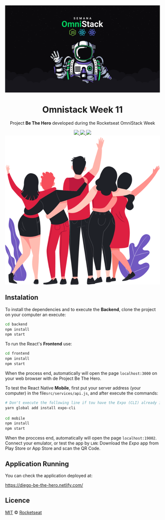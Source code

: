 <img src="frontend/src/assets/omnistack.png" align="center"></img>
<h1 align="center">Omnistack Week 11</h1>
<p align="center">Project <strong>Be The Hero</strong> developed during the Rocketseat OmniStack Week</p>

<p align="center">
  <a aria-label="NodeJs version" href="https://github.com/nodejs/node/blob/master/doc/changelogs/CHANGELOG_V12.md#12.14.1">
    <img src="https://img.shields.io/badge/node.js@lts-12.14.1-informational?logo=Node.JS"></img>
  </a>
  <a aria-label="ReactJs version" href="https://github.com/facebook/react/blob/master/CHANGELOG.md#16120-november-14-2019">
    <img src="https://img.shields.io/badge/react-16.12.0-informational?logo=react"></img>
  </a>
  <a aria-label="Completed" href="https://rocketseat.com.br/week-10/aulas#4">
    <img src="https://img.shields.io/badge/OmniStack-done-green?logo=data:image/png;base64,iVBORw0KGgoAAAANSUhEUgAAABAAAAAQCAMAAAAoLQ9TAAAALVBMVEVHcExxWsF0XMJzXMJxWcFsUsD///9jRrzY0u6Xh9Gsn9n39fyMecy0qd2bjNJWBT0WAAAABHRSTlMA2Do606wF2QAAAGlJREFUGJVdj1cWwCAIBLEsRU3uf9xobDH8+GZwUYi8i6ucJwrxKE+7D0G9Q4vlYqtmCSjndr4CgCgzlyFgfKfKCVO0LrPKjmiqMxGXkJwNnXskqWG+1oSM+BSwD8f29YLNjvx/OQrn+g99oQSoNmt3PgAAAABJRU5ErkJggg=="></img>
  </a>
  <img src="frontend/src/assets/heroes.png" align="center"></img>
</p>

## Instalation
To install the dependencies and to execute the **Backend**, clone the project on your computer an execute:
```bash
cd backend
npm install
npm start
```
To run the React's **Frontend** use:
```bash
cd frontend
npm install
npm start
```
When the process end, automatically will open the page `localhost:3000` on your web browser with de Project Be The Hero.

To test the React Native **Mobile**, first put your server address (your computer) in the file`src/services/api.js`, and after execute the commands:
```bash
# Don't execute the following line if tou have the Expo (CLI) already intalled! 
yarn global add install expo-cli

cd mobile
npm install
npm start
```
When the proccess end, automatically will open the page `localhost:19002`. Connect your emulator, or test the app by `LAN`: Download the *Expo* app from Play Store or App Store and scan the QR Code.

## Application Running

You can check the application deployed at:

https://diego-be-the-hero.netlify.com/

## Licence

[MIT](./LICENSE) &copy; [Rocketseat](https://rocketseat.com.br/)
